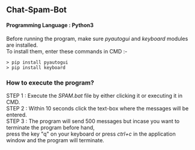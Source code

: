 ## Chat-Spam-Bot
#### Programming Language : Python3 
Before running the program, make sure *pyautogui* and *keyboard* modules are installed.\
To install them, enter these commands in CMD :-
```
> pip install pyautogui 
> pip install keyboard
```
### How to execute the program?
STEP 1 : Execute the *SPAM.bat* file by either clicking it or executing it in CMD.\
STEP 2 : Within 10 seconds click the text-box where the messages will be entered.\
STEP 3 : The program will send 500 messages but incase you want to terminate the program before hand,\
press the key "q" on your keyboard or press *ctrl+c* in the application window and the program will terminate.
